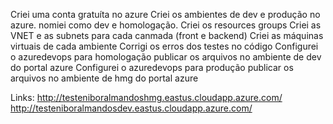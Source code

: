 Criei uma conta gratuíta no azure
Criei os ambientes de dev e produção no azure.
nomiei como dev e homologação.
Criei os resources groups
Criei as VNET e as subnets para cada canmada (front e backend)
Criei as máquinas virtuais de cada ambiente
Corrigi os erros dos testes no código
Configurei o azuredevops para homologação publicar os arquivos no ambiente de dev do portal azure
Configurei o azuredevops para produção publicar os arquivos no ambiente de hmg do portal azure

Links:
http://testeniboralmandoshmg.eastus.cloudapp.azure.com/
http://testeniboralmandosdev.eastus.cloudapp.azure.com/
